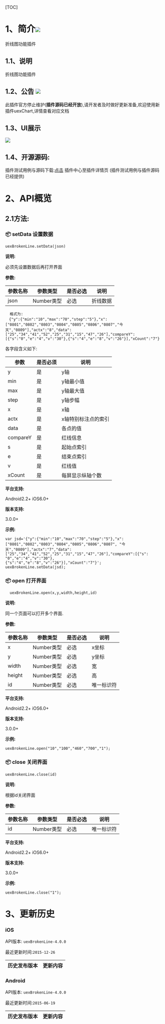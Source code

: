 [TOC]
# 1、简介[![](http://appcan-download.oss-cn-beijing.aliyuncs.com/%E5%85%AC%E6%B5%8B%2Fgf.png)]()
折线图功能插件
## 1.1、说明
 折线图功能插件
## 1.2、公告 [![](http://appcan-download.oss-cn-beijing.aliyuncs.com/%E5%85%AC%E6%B5%8B%2Fnew.gif)]() 
此插件官方停止维护(**插件源码已经开放**),请开发者及时做好更新准备,欢迎使用新插件uexChart,详情查看对应文档
## 1.3、UI展示
 
 ![](http://newdocx.appcan.cn/docximg/135211q2015h6p16c.png)
## 1.4、开源源码:
插件测试用例与源码下载:[点击](http://plugin.appcan.cn/details.html?id=156_index) 插件中心至插件详情页 (插件测试用例与插件源码已经提供)

# 2、API概览
## 2.1方法:
### 📦 setData 设置数据

`uexBrokenLine.setData(json)`

**说明:**

必须先设置数据后再打开界面

**参数:**

|   参数名称|参数类型   | 是否必选  |  说明 |
| ----- | ----- | ----- | ----- |
| json  | Number类型  |必选   | 折线数据  |
 

```
  格式为:
　{"y":{"min":"10","max":"70","step":"5"},"x":["0801","0802","0803","0804","0805","0806","0807","今天","0809"],"actx":"8","data":["25","34","41","52","25","31","15","47","26"],"compareY":[{"s":"0","e":"4","v":"30"},{"s":"4","e":"8","v":"26"}],"xCount":"7"}
```
 各字段含义如下:

|参数|是否必须|说明|
|-----|-----|-----|
|y|是|y轴|
|min|是|y轴最小值|
|max|是|y轴最大值|
|step|是|y轴步幅|
|x|是|x轴|
|actx|是|x轴特别标注点的索引|
|data|是|各点的值|
|compareY|是|红线信息|
|s|是|起始点索引|
|e|是|结束点索引|
|v|是|红线值|
|xCount|是|每屏显示纵轴个数|

**平台支持:**

Android2.2+
iOS6.0+

**版本支持:**

3.0.0+

**示例:**

```
var jsd='{"y":{"min":"10","max":"70","step":"5"},"x":
["0801","0802","0803","0804","0805","0806","0807", "今天","0809"],"actx":"7","data":
["25","34","41","52","25","31","15","47","26"],"compareY":[{"s": "0","e":"4","v":"30"},
{"s":"4","e":"8","v":"26"}],"xCount":"7"}';
uexBrokenLine.setData(jsd);
```

### 📦 open  打开界面

`  uexBrokenLine.open(x,y,width,height,id)`

**说明:**

同一个页面可以打开多个界面.

**参数:**

|   参数名称|参数类型   | 是否必选  |  说明 |
| ----- | ----- | ----- | ----- |
| x  | Number类型  |必选   | x坐标  |
| y  | Number类型  |必选   | y坐标  |
| width  | Number类型  |必选   | 宽  |
| height  | Number类型  |必选   | 高  |
| id  | Number类型  |必选   | 唯一标识符  |
 

**平台支持:**

Android2.2+
iOS6.0+

**版本支持:**

3.0.0+

**示例:**

```
uexBrokenLine.open("10","100","460","700","1"); 
```

### 📦 close  关闭界面

`uexBrokenLine.close(id)`

**说明:**

根据id关闭界面

**参数:**

|   参数名称|参数类型   | 是否必选  |  说明 |
| ----- | ----- | ----- | ----- |
| id  | Number类型  |必选   | 唯一标识符  |

**平台支持:**

Android2.2+
iOS6.0+

**版本支持:**

3.0.0+

**示例:**

```
uexBrokenLine.close("1"); 
```
# 3、更新历史

### iOS

API版本: `uexBrokenLine-4.0.0`

最近更新时间:`2015-12-26`

| 历史发布版本 | 更新内容 |
| ----- | ----- |

### Android

API版本: `uexBrokenLine-4.0.0`

最近更新时间:`2015-06-19`

| 历史发布版本 | 更新内容 |
| ----- | ----- |
